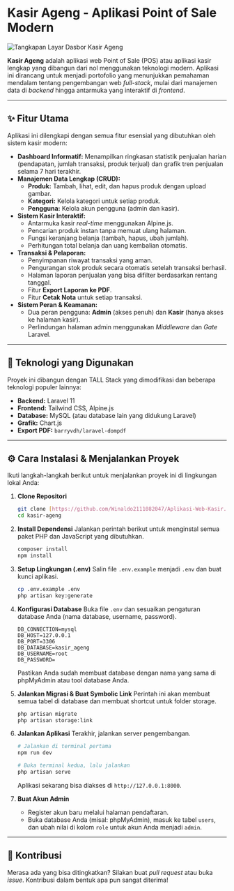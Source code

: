 # Kasir Ageng - Aplikasi Point of Sale Modern

![Tangkapan Layar Dasbor Kasir Ageng](https://i.imgur.com/gKqf8uA.jpeg)

**Kasir Ageng** adalah aplikasi web Point of Sale (POS) atau aplikasi kasir lengkap yang dibangun dari nol menggunakan teknologi modern. Aplikasi ini dirancang untuk menjadi portofolio yang menunjukkan pemahaman mendalam tentang pengembangan web *full-stack*, mulai dari manajemen data di *backend* hingga antarmuka yang interaktif di *frontend*.

---

## ✨ Fitur Utama

Aplikasi ini dilengkapi dengan semua fitur esensial yang dibutuhkan oleh sistem kasir modern:

* **Dashboard Informatif:** Menampilkan ringkasan statistik penjualan harian (pendapatan, jumlah transaksi, produk terjual) dan grafik tren penjualan selama 7 hari terakhir.
* **Manajemen Data Lengkap (CRUD):**
    * **Produk:** Tambah, lihat, edit, dan hapus produk dengan upload gambar.
    * **Kategori:** Kelola kategori untuk setiap produk.
    * **Pengguna:** Kelola akun pengguna (admin dan kasir).
* **Sistem Kasir Interaktif:**
    * Antarmuka kasir *real-time* menggunakan Alpine.js.
    * Pencarian produk instan tanpa memuat ulang halaman.
    * Fungsi keranjang belanja (tambah, hapus, ubah jumlah).
    * Perhitungan total belanja dan uang kembalian otomatis.
* **Transaksi & Pelaporan:**
    * Penyimpanan riwayat transaksi yang aman.
    * Pengurangan stok produk secara otomatis setelah transaksi berhasil.
    * Halaman laporan penjualan yang bisa difilter berdasarkan rentang tanggal.
    * Fitur **Export Laporan ke PDF**.
    * Fitur **Cetak Nota** untuk setiap transaksi.
* **Sistem Peran & Keamanan:**
    * Dua peran pengguna: **Admin** (akses penuh) dan **Kasir** (hanya akses ke halaman kasir).
    * Perlindungan halaman admin menggunakan *Middleware* dan *Gate* Laravel.

---

## 🚀 Teknologi yang Digunakan

Proyek ini dibangun dengan TALL Stack yang dimodifikasi dan beberapa teknologi populer lainnya:

* **Backend:** Laravel 11
* **Frontend:** Tailwind CSS, Alpine.js
* **Database:** MySQL (atau database lain yang didukung Laravel)
* **Grafik:** Chart.js
* **Export PDF:** `barryvdh/laravel-dompdf`

---

## ⚙️ Cara Instalasi & Menjalankan Proyek

Ikuti langkah-langkah berikut untuk menjalankan proyek ini di lingkungan lokal Anda:

1.  **Clone Repositori**
    ```bash
    git clone [https://github.com/Winaldo2111082047/Aplikasi-Web-Kasir.git](https://github.com/Winaldo2111082047/Aplikasi-Web-Kasir.git)
    cd kasir-ageng
    ```

2.  **Install Dependensi**
    Jalankan perintah berikut untuk menginstal semua paket PHP dan JavaScript yang dibutuhkan.
    ```bash
    composer install
    npm install
    ```

3.  **Setup Lingkungan (.env)**
    Salin file `.env.example` menjadi `.env` dan buat kunci aplikasi.
    ```bash
    cp .env.example .env
    php artisan key:generate
    ```

4.  **Konfigurasi Database**
    Buka file `.env` dan sesuaikan pengaturan database Anda (nama database, username, password).
    ```env
    DB_CONNECTION=mysql
    DB_HOST=127.0.0.1
    DB_PORT=3306
    DB_DATABASE=kasir_ageng
    DB_USERNAME=root
    DB_PASSWORD=
    ```
    Pastikan Anda sudah membuat database dengan nama yang sama di phpMyAdmin atau tool database Anda.

5.  **Jalankan Migrasi & Buat Symbolic Link**
    Perintah ini akan membuat semua tabel di database dan membuat shortcut untuk folder storage.
    ```bash
    php artisan migrate
    php artisan storage:link
    ```

6.  **Jalankan Aplikasi**
    Terakhir, jalankan server pengembangan.
    ```bash
    # Jalankan di terminal pertama
    npm run dev

    # Buka terminal kedua, lalu jalankan
    php artisan serve
    ```
    Aplikasi sekarang bisa diakses di `http://127.0.0.1:8000`.

7.  **Buat Akun Admin**
    * Register akun baru melalui halaman pendaftaran.
    * Buka database Anda (misal: phpMyAdmin), masuk ke tabel `users`, dan ubah nilai di kolom `role` untuk akun Anda menjadi `admin`.

---

## 🤝 Kontribusi

Merasa ada yang bisa ditingkatkan? Silakan buat *pull request* atau buka *issue*. Kontribusi dalam bentuk apa pun sangat diterima!
